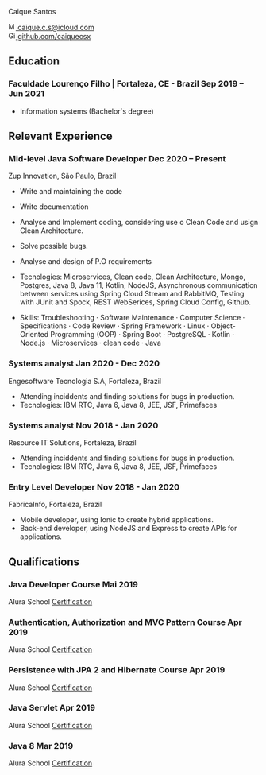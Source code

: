 
<link rel="stylesheet" type="text/css" href="resume.css">

<span class="name">Caique Santos</span>

<p>
<span class="info">
<a href="mailto:caique.c.s@icloud.com">
<img src="https://simpleicons.org/icons/minutemailer.svg" alt="Mail me" style="width:15px">
caique.c.s@icloud.com
</a>
<br/>
<a href="https://github.com/caiquecsx">
<img src="https://simpleicons.org/icons/github.svg" alt="Github" style="width:15px">
github.com/caiquecsx
</a>
</span>
</p>

## Education

### Faculdade Lourenço Filho | <location> Fortaleza, CE - Brazil </location> <time> Sep 2019 – Jun 2021 </time>

- Information systems (Bachelor´s degree) 

## Relevant Experience

### Mid-level Java Software Developer <time> Dec 2020 – Present </time>

<location> Zup Innovation, São Paulo, Brazil </location>

- Write and maintaining the code
- Write documentation
- Analyse and Implement coding, considering use o Clean Code and usign Clean Architecture. 
- Solve possible bugs. 
- Analyse and design of P.O requirements
- Tecnologies: Microservices, Clean code, Clean Architecture, Mongo, Postgres, Java 8, Java 11, Kotlin, NodeJS, Asynchronous communication between services using Spring Cloud Stream and RabbitMQ, Testing with JUnit and Spock, REST WebSerices, Spring Cloud Config, Github.

- Skills: Troubleshooting · Software Maintenance · Computer Science · Specifications · Code Review · Spring Framework · Linux · Object-Oriented Programming (OOP) · Spring Boot · PostgreSQL · Kotlin · Node.js · Microservices · clean code · Java

### Systems analyst <time> Jan 2020 - Dec 2020 </time>
<location> Engesoftware Tecnologia S.A, Fortaleza, Brazil </location>

- Attending inciddents and finding solutions for bugs in production.
- Tecnologies: IBM RTC, Java 6, Java 8, JEE, JSF, Primefaces

### Systems analyst <time> Nov 2018 - Jan 2020 </time>
<location> Resource IT Solutions, Fortaleza, Brazil </location>

- Attending inciddents and finding solutions for bugs in production.
- Tecnologies: IBM RTC, Java 6, Java 8, JEE, JSF, Primefaces

### Entry Level Developer <time> Nov 2018 - Jan 2020 </time>
<location> FabricaInfo, Fortaleza, Brazil  </location>

- Mobile developer, using Ionic to create hybrid applications.
- Back-end developer, using NodeJS and Express to create APIs for applications.

## Qualifications

### Java Developer Course <time> Mai 2019 </time>
<location> Alura School </location>
<a href="https://cursos.alura.com.br/user/caique-santos/career/desenvolvedor-java-junior/certificate">
Certification
</a>

### Authentication, Authorization and MVC Pattern Course <time> Apr 2019 </time>
<location> Alura School </location>
<a href="https://cursos.alura.com.br/certificate/112df29a-a561-4178-959d-9912e1f89826">
Certification
</a>

### Persistence with JPA 2 and Hibernate Course <time> Apr 2019 </time>
<location> Alura School </location>
<a href="https://cursos.alura.com.br/user/caique-santos/course/persistencia-de-objetos-com-jpa-hibernate/certificate">
Certification
</a>

### Java Servlet <time> Apr 2019 </time>
<location> Alura School </location>
<a href="https://cursos.alura.com.br/certificate/d4e39940-7fc5-4d04-9a1f-fff17fe2ad99">
Certification
</a>

### Java 8 <time> Mar 2019 </time>
<location> Alura School </location>
<a href="https://cursos.alura.com.br/certificate/d4e39940-7fc5-4d04-9a1f-fff17fe2ad99">
Certification
</a>

<!-- 
### Webmaster <time> Apr 2022 – Present </time>

<location> American Institute of Chemical Engineers (AIChE), University of Washington </location>

- Managed and designed official website; monitored and updated social media accounts and email list
- Coordinated with internal and external media efforts to ensure up-to-date online presence
- Facilitated coordination of ChemE BBQ event and graduation ceremony

### Research and Development Officer <time> Apr 2020 – Jun 2021 </time>

<location> Chinese Students and Scholars Association, University of Washington </location>

- Designed, crafted, and edited posters and videos for major events, such as Student Orientation Programs
- Assisted in maintenance of official blog and website to provide resources based on students' need

### Maple Hall Council SEED Representative <time> Oct 2019 – Mar 2020 </time>

<location> Housing and Food Services, University of Washington </location>

- Led committee meetings and planned campus-wide competition that raised waste sorting awareness
- Attended weekly hall council and SEED meetings to liaise feedback and updates on activities and initiatives -->

<!-- Detail checks: 1. No period for each bullet; 2. Past tense for previous work; 3. Present tense for current work; 4. Spell check passed; 5. Grammarly check passed; 6. Sync with Linkedin; 7. Check paper format -->